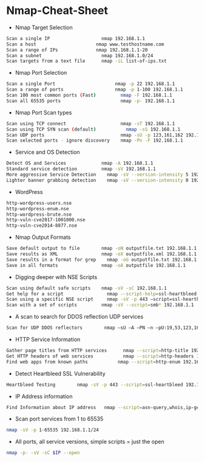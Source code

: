 
# Nmap-Cheat-Sheet

- Nmap Target Selection

```bash
Scan a single IP	               nmap 192.168.1.1
Scan a host	                     nmap www.testhostname.com
Scan a range of IPs	             nmap 192.168.1.1-20
Scan a subnet	                   nmap 192.168.1.0/24
Scan targets from a text file	   nmap -iL list-of-ips.txt
```

- Nmap Port Selection

```bash
Scan a single Port	                    nmap -p 22 192.168.1.1
Scan a range of ports                   nmap -p 1-100 192.168.1.1
Scan 100 most common ports (Fast)	      nmap -F 192.168.1.1
Scan all 65535 ports	                  nmap -p- 192.168.1.1
```
- Nmap Port Scan types

```bash
Scan using TCP connect	                  nmap -sT 192.168.1.1
Scan using TCP SYN scan (default)	        nmap -sS 192.168.1.1
Scan UDP ports	                          nmap -sU -p 123,161,162 192.168.1.1
Scan selected ports - ignore discovery	  nmap -Pn -F 192.168.1.1
```

- Service and OS Detection

```bash
Detect OS and Services	           nmap -A 192.168.1.1
Standard service detection	       nmap -sV 192.168.1.1
More aggressive Service Detection	 nmap -sV --version-intensity 5 192.168.1.1
Lighter banner grabbing detection	 nmap -sV --version-intensity 0 192.168.1.1
```

- WordPress

```bash
http-wordpress-users.nse
http-wordpress-enum.nse
http-wordpress-brute.nse
http-vuln-cve2017-1001000.nse
http-vuln-cve2014-8877.nse

```
- Nmap Output Formats

```bash
Save default output to file	       nmap -oN outputfile.txt 192.168.1.1
Save results as XML	               nmap -oX outputfile.xml 192.168.1.1
Save results in a format for grep	 nmap -oG outputfile.txt 192.168.1.1
Save in all formats	               nmap -oA outputfile 192.168.1.1
```

- Digging deeper with NSE Scripts

```bash
Scan using default safe scripts	   nmap -sV -sC 192.168.1.1
Get help for a script	             nmap --script-help=ssl-heartbleed
Scan using a specific NSE script	 nmap -sV -p 443 –script=ssl-heartbleed.nse 192.168.1.1
Scan with a set of scripts	       nmap -sV --script=smb* 192.168.1.1
```

- A scan to search for DDOS reflection UDP services

```bash
Scan for UDP DDOS reflectors	    nmap –sU –A –PN –n –pU:19,53,123,161 –script=ntp-monlist,dns-recursion,snmp-sysdescr 192.168.1.0/24
```


- HTTP Service Information

```bash
Gather page titles from HTTP services	   nmap --script=http-title 192.168.1.0/24
Get HTTP headers of web services	       nmap --script=http-headers 192.168.1.0/24
Find web apps from known paths	         nmap --script=http-enum 192.168.1.0/24
```

- Detect Heartbleed SSL Vulnerability

```bash
Heartbleed Testing	      nmap -sV -p 443 --script=ssl-heartbleed 192.168.1.0/24
```

- IP Address information

```bash
Find Information about IP address	nmap --script=asn-query,whois,ip-geolocation-maxmind 192.168.1.0/24
```

- Scan port services from 1 to 65535

```bash
nmap -sV -p 1-65535 192.168.1.1/24
```

- All ports, all service versions, simple scripts = just the open

```bash
nmap -p- -sV -sC $IP --open
```
